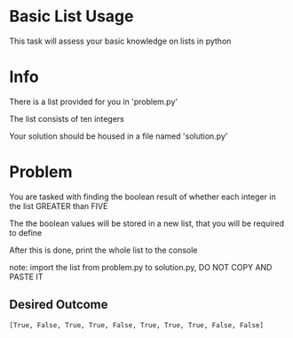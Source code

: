 # Basic List Usage
This task will assess your basic knowledge on lists in python

# Info

There is a list provided for you in 'problem.py'

The list consists of ten integers

Your solution should be housed in a file named 'solution.py'

# Problem

You are tasked with finding the boolean result of whether each integer in the list GREATER than FIVE

The the boolean values will be stored in a new list, that you will be required to define

After this is done, print the whole list to the console

note: import the list from problem.py to solution.py, DO NOT COPY AND PASTE IT 

## Desired Outcome

    [True, False, True, True, False, True, True, True, False, False]

